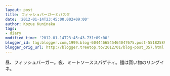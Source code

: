 ```yaml
---
layout: post
title: フィッシュバーガーとパスタ
date: '2012-01-14T23:45:00.002+09:00'
author: Kozue Kuninaka
tags:
- diary
modified_time: '2012-01-14T23:45:43.731+09:00'
blogger_id: tag:blogger.com,1999:blog-6044466545464047675.post-5518258967014286972
blogger_orig_url: http://blogger.treetop.to/2012/01/blog-post_357.html
---
```


昼、フィッシュバーガー。夜、ミートソーススパゲティ。麺は貰い物のリングイネ。
